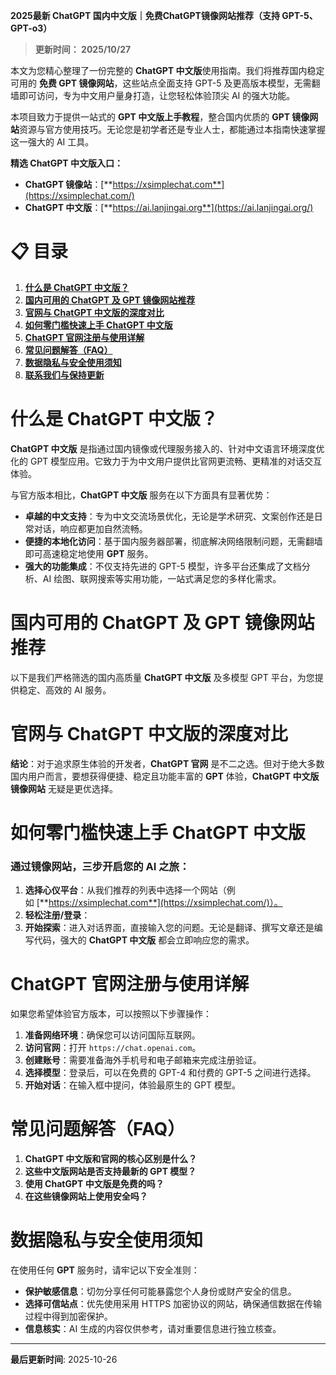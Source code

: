 **2025最新 ChatGPT 国内中文版｜免费ChatGPT镜像网站推荐（支持 GPT-5、GPT-o3）**



> **更新时间： 2025/10/27**



本文为您精心整理了一份完整的 **ChatGPT 中文版**使用指南。我们将推荐国内稳定可用的 **免费 GPT 镜像网站**，这些站点全面支持 GPT-5 及更高版本模型，无需翻墙即可访问，专为中文用户量身打造，让您轻松体验顶尖 AI 的强大功能。

本项目致力于提供一站式的 **GPT 中文版上手教程**，整合国内优质的 **GPT 镜像网站**资源与官方使用技巧。无论您是初学者还是专业人士，都能通过本指南快速掌握这一强大的 AI 工具。

**精选 ChatGPT 中文版入口：**

- **ChatGPT 镜像站**：[**https://xsimplechat.com**](https://xsimplechat.com/)
- **ChatGPT 中文版**：[**https://ai.lanjingai.org**](https://ai.lanjingai.org/)
# **📋 目录**

1. [**什么是 ChatGPT 中文版？**](https://www.chatgpt-chinese.com/blog/guides/chatgpt/chatgpt-chinese-guide.html#%E4%BB%80%E4%B9%88%E6%98%AF-chatgpt-%E4%B8%AD%E6%96%87%E7%89%88)
1. [**国内可用的 ChatGPT 及 GPT 镜像网站推荐**](https://www.chatgpt-chinese.com/blog/guides/chatgpt/chatgpt-chinese-guide.html#%E5%9B%BD%E5%86%85%E5%8F%AF%E7%94%A8%E7%9A%84-chatgpt-%E5%8F%8A-gpt-%E9%95%9C%E5%83%8F%E7%BD%91%E7%AB%99%E6%8E%A8%E8%8D%90)
1. [**官网与 ChatGPT 中文版的深度对比**](https://www.chatgpt-chinese.com/blog/guides/chatgpt/chatgpt-chinese-guide.html#%E5%AE%98%E7%BD%91%E4%B8%8E-chatgpt-%E4%B8%AD%E6%96%87%E7%89%88%E7%9A%84%E6%B7%B1%E5%BA%A6%E5%AF%B9%E6%AF%94)
1. [**如何零门槛快速上手 ChatGPT 中文版**](https://www.chatgpt-chinese.com/blog/guides/chatgpt/chatgpt-chinese-guide.html#%E5%A6%82%E4%BD%95%E9%9B%B6%E9%97%A8%E6%A7%9B%E5%BF%AB%E9%80%9F%E4%B8%8A%E6%89%8B-chatgpt-%E4%B8%AD%E6%96%87%E7%89%88)
1. [**ChatGPT 官网注册与使用详解**](https://www.chatgpt-chinese.com/blog/guides/chatgpt/chatgpt-chinese-guide.html#chatgpt-%E5%AE%98%E7%BD%91%E6%B3%A8%E5%86%8C%E4%B8%8E%E4%BD%BF%E7%94%A8%E8%AF%A6%E8%A7%A3)
1. [**常见问题解答（FAQ）**](https://www.chatgpt-chinese.com/blog/guides/chatgpt/chatgpt-chinese-guide.html#%E5%B8%B8%E8%A7%81%E9%97%AE%E9%A2%98%E8%A7%A3%E7%AD%94faq)
1. [**数据隐私与安全使用须知**](https://www.chatgpt-chinese.com/blog/guides/chatgpt/chatgpt-chinese-guide.html#%E6%95%B0%E6%8D%AE%E9%9A%90%E7%A7%81%E4%B8%8E%E5%AE%89%E5%85%A8%E4%BD%BF%E7%94%A8%E9%A1%BB%E7%9F%A5)
1. [**联系我们与保持更新**](https://www.chatgpt-chinese.com/blog/guides/chatgpt/chatgpt-chinese-guide.html#%E8%81%94%E7%B3%BB%E6%88%91%E4%BB%AC%E4%B8%8E%E4%BF%9D%E6%8C%81%E6%9B%B4%E6%96%B0)
# **什么是 ChatGPT 中文版？**

**ChatGPT 中文版** 是指通过国内镜像或代理服务接入的、针对中文语言环境深度优化的 GPT 模型应用。它致力于为中文用户提供比官网更流畅、更精准的对话交互体验。

与官方版本相比，**ChatGPT 中文版** 服务在以下方面具有显著优势：

- **卓越的中文支持**：专为中文交流场景优化，无论是学术研究、文案创作还是日常对话，响应都更加自然流畅。
- **便捷的本地化访问**：基于国内服务器部署，彻底解决网络限制问题，无需翻墙即可高速稳定地使用 **GPT** 服务。
- **强大的功能集成**：不仅支持先进的 GPT-5 模型，许多平台还集成了文档分析、AI 绘图、联网搜索等实用功能，一站式满足您的多样化需求。
# **国内可用的 ChatGPT 及 GPT 镜像网站推荐**

以下是我们严格筛选的国内高质量 **ChatGPT 中文版** 及多模型 GPT 平台，为您提供稳定、高效的 AI 服务。

# **官网与 ChatGPT 中文版的深度对比**

**结论**：对于追求原生体验的开发者，**ChatGPT 官网** 是不二之选。但对于绝大多数国内用户而言，要想获得便捷、稳定且功能丰富的 **GPT** 体验，**ChatGPT 中文版镜像网站** 无疑是更优选择。

# **如何零门槛快速上手 ChatGPT 中文版**

### **通过镜像网站，三步开启您的 AI 之旅：**

1. **选择心仪平台**：从我们推荐的列表中选择一个网站（例如 [**https://xsimplechat.com**](https://xsimplechat.com/)）。
1. **轻松注册/登录**：
1. **开始探索**：进入对话界面，直接输入您的问题。无论是翻译、撰写文章还是编写代码，强大的 **ChatGPT 中文版** 都会立即响应您的需求。
# **ChatGPT 官网注册与使用详解**

如果您希望体验官方版本，可以按照以下步骤操作：

1. **准备网络环境**：确保您可以访问国际互联网。
1. **访问官网**：打开 `https://chat.openai.com`。
1. **创建账号**：需要准备海外手机号和电子邮箱来完成注册验证。
1. **选择模型**：登录后，可以在免费的 GPT-4 和付费的 GPT-5 之间进行选择。
1. **开始对话**：在输入框中提问，体验最原生的 GPT 模型。
# **常见问题解答（FAQ）**

1. **ChatGPT 中文版和官网的核心区别是什么？**
1. **这些中文版网站是否支持最新的 GPT 模型？**
1. **使用 ChatGPT 中文版是免费的吗？**
1. **在这些镜像网站上使用安全吗？**
# **数据隐私与安全使用须知**

在使用任何 **GPT** 服务时，请牢记以下安全准则：

- **保护敏感信息**：切勿分享任何可能暴露您个人身份或财产安全的信息。
- **选择可信站点**：优先使用采用 HTTPS 加密协议的网站，确保通信数据在传输过程中得到加密保护。
- **信息核实**：AI 生成的内容仅供参考，请对重要信息进行独立核查。

---

**最后更新时间**: 2025-10-26
